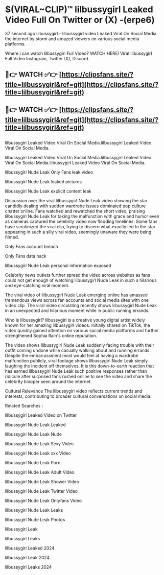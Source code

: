 # $(VIRAL~CLIP)™ lilbussygirl Leaked Video Full On Twitter or (X) -(erpe6)
37 second ago lilbussygirl - lilbussygirl video Leaked Viral On Social Media the internet by storm and amazed viewers on various social media platforms.

Where i can watch lilbussygirl Full Video? WATCH HERE! Viral lilbussygirl Full Video Instagram, Twitter (X), Discord.

## 🔴👉 WATCH ✅👉 [https://clipsfans.site/?title=lilbussygirl&ref=git](https://clipsfans.site/?title=lilbussygirl&ref=git)
## 🔴👉 WATCH ✅👉 [https://clipsfans.site/?title=lilbussygirl&ref=git](https://clipsfans.site/?title=lilbussygirl&ref=git)
##
lilbussygirl Leaked Video Viral On Social Media.lilbussygirl Leaked Video Viral On Social Media.

lilbussygirl Leaked Video Viral On Social Media.lilbussygirl Leaked Video Viral On Social Media.lilbussygirl Leaked Video Viral On Social Media.

lilbussygirl Nude Leak Only Fans leak video

lilbussygirl Nude Leak leaked pictures

lilbussygirl Nude Leak explicit content leak

Discussion over the viral lilbussygirl Nude Leak video showing the star candidly dealing with sudden wardrobe issues dominated pop culture chatter online. Fans watched and rewatched the short video, praising lilbussygirl Nude Leak for taking the malfunction with grace and humor even as cameras captured the celebrity video now flooding timelines. Some fans have scrutinized the viral clip, trying to discern what exactly led to the star appearing in such a silly viral video, seemingly unaware they were being filmed.


Only Fans account breach

Only Fans data hack

lilbussygirl Nude Leak personal information exposed

Celebrity news outlets further spread the video across websites as fans could not get enough of watching lilbussygirl Nude Leak in such a hilarious and eye-catching viral moment.


The viral video of lilbussygirl Nude Leak emerging online has amassed tremendous views across fan accounts and social media sites with one video clip. The viral video circulating recently shows lilbussygirl Nude Leak in an unexpected and hilarious moment while in public running errands.


Who is lilbussygirl? lilbussygirl is a creative young digital artist widely known for her amazing lilbussygirl videos. Initially shared on TikTok, the video quickly gained attention on various social media platforms and further strengthened Sophia Rain's online reputation.

The video shows lilbussygirl Nude Leak suddenly facing trouble with their outfit coming undone while casually walking about and running errands. Despite the embarrassment most would feel at having a wardrobe malfunction publicly, viral footage shows lilbussygirl Nude Leak simply laughing the incident off themselves. It is this down-to-earth reaction that has earned lilbussygirl Nude Leak such positive responses rather than ridicule after surprised fans rushed online to see the video and share the celebrity blooper seen around the internet.

Cultural Relevance The lilbussygirl video reflects current trends and interests, contributing to broader cultural conversations on social media.

Related Searches :

lilbussygirl Leaked Video on Twitter

lilbussygirl Nude Leak Leaked

lilbussygirl Nude Leak Nude

lilbussygirl Nude Leak Sexy Video

lilbussygirl Nude Leak xxx Video

lilbussygirl Nude Leak Porn

lilbussygirl Nude Leak Adult Video

lilbussygirl Nude Leak Shower Video

lilbussygirl Nude Leak Twitter Video

lilbussygirl Nude Leak Onlyfans Video

lilbussygirl Nude Leak Leaks

lilbussygirl Nude Leak Photos

lilbussygirl Leak

lilbussygirl Leaks

lilbussygirl Leaked 2024

lilbussygirl Leak 2024

lilbussygirl Leaks 2024
